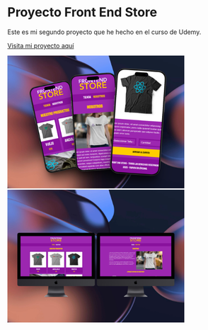 <h1>Proyecto Front End Store</h1>

<p>Este es mi segundo proyecto que he hecho en el curso de Udemy.</p>

<a href="https://freelancer-codigo-marvin.netlify.app/" target="_blank">Visita mi proyecto aquí</a>

<img width="400px" alt="Tu Imagen" src="./img/banner-cel.png" />
<br>
<img width="400px" alt="Tu Imagen" src="./img/banner-pc.png" />
